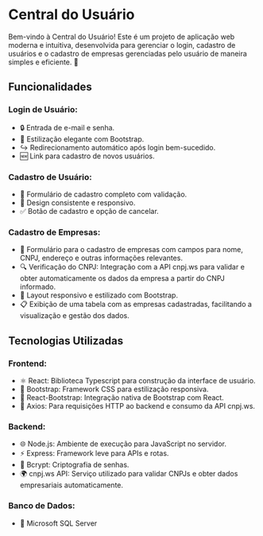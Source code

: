 # Central do Usuário

Bem-vindo à Central do Usuário! Este é um projeto de aplicação web moderna e intuitiva, desenvolvida para gerenciar o login, cadastro de usuários e o cadastro de empresas gerenciadas pelo usuário de maneira simples e eficiente. 🚀

## Funcionalidades

### Login de Usuário:

- 🔒 Entrada de e-mail e senha.
- 🎨 Estilização elegante com Bootstrap.
- ↪️ Redirecionamento automático após login bem-sucedido.
- 🆕 Link para cadastro de novos usuários.

### Cadastro de Usuário:

- 📝 Formulário de cadastro completo com validação.
- 🎨 Design consistente e responsivo.
- ✅ Botão de cadastro e opção de cancelar.

### Cadastro de Empresas:

- 🏢 Formulário para o cadastro de empresas com campos para nome, CNPJ, endereço e outras informações relevantes.
- 🔍 Verificação do CNPJ: Integração com a API cnpj.ws para validar e obter automaticamente os dados da empresa a partir do CNPJ informado.
- 🎨 Layout responsivo e estilizado com Bootstrap.
- 📋 Exibição de uma tabela com as empresas cadastradas, facilitando a visualização e gestão dos dados.

## Tecnologias Utilizadas

### Frontend:

- ⚛️ React: Biblioteca Typescript para construção da interface de usuário.
- 🎨 Bootstrap: Framework CSS para estilização responsiva.
- 🚀 React-Bootstrap: Integração nativa de Bootstrap com React.
- 🔄 Axios: Para requisições HTTP ao backend e consumo da API cnpj.ws.

### Backend:

- 🌐 Node.js: Ambiente de execução para JavaScript no servidor.
- ⚡ Express: Framework leve para APIs e rotas.
- 🔐 Bcrypt: Criptografia de senhas.
- 🌍 cnpj.ws API: Serviço utilizado para validar CNPJs e obter dados empresariais automaticamente.

### Banco de Dados:

- 💾 Microsoft SQL Server
